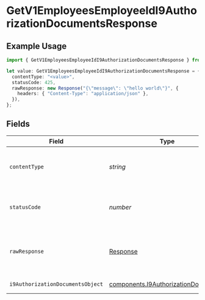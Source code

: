 # GetV1EmployeesEmployeeIdI9AuthorizationDocumentsResponse

## Example Usage

```typescript
import { GetV1EmployeesEmployeeIdI9AuthorizationDocumentsResponse } from "@gusto/embedded-api/models/operations/getv1employeesemployeeidi9authorizationdocuments.js";

let value: GetV1EmployeesEmployeeIdI9AuthorizationDocumentsResponse = {
  contentType: "<value>",
  statusCode: 425,
  rawResponse: new Response("{\"message\": \"hello world\"}", {
    headers: { "Content-Type": "application/json" },
  }),
};
```

## Fields

| Field                                                                                      | Type                                                                                       | Required                                                                                   | Description                                                                                |
| ------------------------------------------------------------------------------------------ | ------------------------------------------------------------------------------------------ | ------------------------------------------------------------------------------------------ | ------------------------------------------------------------------------------------------ |
| `contentType`                                                                              | *string*                                                                                   | :heavy_check_mark:                                                                         | HTTP response content type for this operation                                              |
| `statusCode`                                                                               | *number*                                                                                   | :heavy_check_mark:                                                                         | HTTP response status code for this operation                                               |
| `rawResponse`                                                                              | [Response](https://developer.mozilla.org/en-US/docs/Web/API/Response)                      | :heavy_check_mark:                                                                         | Raw HTTP response; suitable for custom response parsing                                    |
| `i9AuthorizationDocumentsObject`                                                           | [components.I9AuthorizationDocument](../../models/components/i9authorizationdocument.md)[] | :heavy_minus_sign:                                                                         | Example response                                                                           |